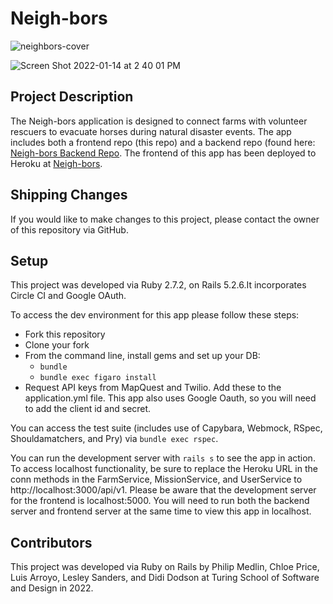 # Neigh-bors

![neighbors-cover](https://user-images.githubusercontent.com/87627363/149588856-705514d0-c06c-4c9a-845b-941c82c735fb.jpg)

![Screen Shot 2022-01-14 at 2 40 01 PM](https://user-images.githubusercontent.com/87627363/149588878-9a8e9e0d-3dec-4638-b8dd-458106c5ff8d.png)

## Project Description
The Neigh-bors application is designed to connect farms with volunteer rescuers to evacuate horses during natural disaster events. The app includes both a frontend repo (this repo) and a backend repo (found here: [Neigh-bors Backend Repo](https://github.com/PhiMed/neigh-bors-be). The frontend of this app has been deployed to Heroku at [Neigh-bors](https://neigh-bors-fe.herokuapp.com/).

## Shipping Changes
If you would like to make changes to this project, please contact the owner of this repository via GitHub.

## Setup
This project was developed via Ruby 2.7.2, on Rails 5.2.6.It incorporates Circle CI and Google OAuth.

To access the dev environment for this app please follow these steps:
* Fork this repository
* Clone your fork
* From the command line, install gems and set up your DB:
  * `bundle`
  * `bundle exec figaro install`
* Request API keys from MapQuest and Twilio. Add these to the application.yml file. This app also uses Google Oauth, so you will need to add the client id and secret.  

You can access the test suite (includes use of Capybara, Webmock, RSpec, Shouldamatchers, and Pry) via `bundle exec rspec`.

You can run the development server with `rails s` to see the app in action. To access localhost functionality, be sure to replace the Heroku URL in the conn methods in the FarmService, MissionService, and UserService to http://localhost:3000/api/v1. Please be aware that the development server for the frontend is localhost:5000. You will need to run both the backend server and frontend server at the same time to view this app in localhost.

## Contributors
This project was developed via Ruby on Rails by Philip Medlin, Chloe Price, Luis Arroyo, Lesley Sanders, and Didi Dodson at Turing School of Software and Design in 2022.
